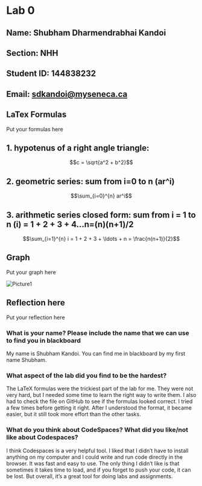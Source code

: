 # Lab 0

## Name: Shubham Dharmendrabhai Kandoi
## Section: NHH
## Student ID: 144838232
## Email: sdkandoi@myseneca.ca


## LaTex Formulas

Put your formulas here

## 1. hypotenus of a right angle triangle:

$$c = \sqrt{a^2 + b^2}$$

## 2. geometric series: sum from i=0 to n (ar^i)

$$\sum_{i=0}^{n} ar^i$$


## 3. arithmetic series closed form: sum from i = 1 to n (i) = 1 + 2 + 3 + 4...n=(n)(n+1)/2

$$\sum_{i=1}^{n} i = 1 + 2 + 3 + \ldots + n = \frac{n(n+1)}{2}$$



## Graph

Put your graph here

![Picture1](https://github.com/user-attachments/assets/e6591785-4464-49f5-b1a6-59f306ad618b)


## Reflection here

Put your reflection here


### What is your name? Please include the name that we can use to find you in blackboard
My name is Shubham Kandoi. You can find me in blackboard by my first name Shubham.

### What aspect of the lab did you find to be the hardest?

The LaTeX formulas were the trickiest part of the lab for me. They were not very hard, but I needed some time to learn the right way to write them. I also had to check the file on GitHub to see if the formulas looked correct. I tried a few times before getting it right. After I understood the format, it became easier, but it still took more effort than the other tasks.

### What do you think about CodeSpaces? What did you like/not like about Codespaces?

I think Codespaces is a very helpful tool. I liked that I didn’t have to install anything on my computer and I could write and run code directly in the browser. It was fast and easy to use. The only thing I didn’t like is that sometimes it takes time to load, and if you forget to push your code, it can be lost. But overall, it’s a great tool for doing labs and assignments.

